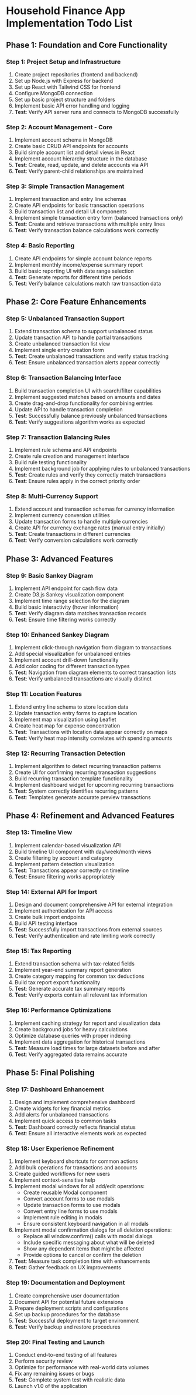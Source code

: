# Household Finance App Implementation Todo List

## Phase 1: Foundation and Core Functionality

### Step 1: Project Setup and Infrastructure
1. Create project repositories (frontend and backend)
2. Set up Node.js with Express for backend
3. Set up React with Tailwind CSS for frontend
4. Configure MongoDB connection
5. Set up basic project structure and folders
6. Implement basic API error handling and logging
7. **Test**: Verify API server runs and connects to MongoDB successfully

### Step 2: Account Management - Core
1. Implement account schema in MongoDB
2. Create basic CRUD API endpoints for accounts
3. Build simple account list and detail views in React
4. Implement account hierarchy structure in the database
5. **Test**: Create, read, update, and delete accounts via API
6. **Test**: Verify parent-child relationships are maintained

### Step 3: Simple Transaction Management
1. Implement transaction and entry line schemas
2. Create API endpoints for basic transaction operations
3. Build transaction list and detail UI components
4. Implement simple transaction entry form (balanced transactions only)
5. **Test**: Create and retrieve transactions with multiple entry lines
6. **Test**: Verify transaction balance calculations work correctly

### Step 4: Basic Reporting
1. Create API endpoints for simple account balance reports
2. Implement monthly income/expense summary report
3. Build basic reporting UI with date range selection
4. **Test**: Generate reports for different time periods
5. **Test**: Verify balance calculations match raw transaction data

## Phase 2: Core Feature Enhancements

### Step 5: Unbalanced Transaction Support
1. Extend transaction schema to support unbalanced status
2. Update transaction API to handle partial transactions
3. Create unbalanced transaction list view
4. Implement single entry creation form
5. **Test**: Create unbalanced transactions and verify status tracking
6. **Test**: Ensure unbalanced transaction alerts appear correctly

### Step 6: Transaction Balancing Interface
1. Build transaction completion UI with search/filter capabilities
2. Implement suggested matches based on amounts and dates
3. Create drag-and-drop functionality for combining entries
4. Update API to handle transaction completion
5. **Test**: Successfully balance previously unbalanced transactions
6. **Test**: Verify suggestions algorithm works as expected

### Step 7: Transaction Balancing Rules
1. Implement rule schema and API endpoints
2. Create rule creation and management interface
3. Build rule testing functionality
4. Implement background job for applying rules to unbalanced transactions
5. **Test**: Create rules and verify they correctly match transactions
6. **Test**: Ensure rules apply in the correct priority order

### Step 8: Multi-Currency Support
1. Extend account and transaction schemas for currency information
2. Implement currency conversion utilities
3. Update transaction forms to handle multiple currencies
4. Create API for currency exchange rates (manual entry initially)
5. **Test**: Create transactions in different currencies
6. **Test**: Verify conversion calculations work correctly

## Phase 3: Advanced Features

### Step 9: Basic Sankey Diagram
1. Implement API endpoint for cash flow data
2. Create D3.js Sankey visualization component
3. Implement time range selection for the diagram
4. Build basic interactivity (hover information)
5. **Test**: Verify diagram data matches transaction records
6. **Test**: Ensure time filtering works correctly

### Step 10: Enhanced Sankey Diagram
1. Implement click-through navigation from diagram to transactions
2. Add special visualization for unbalanced entries
3. Implement account drill-down functionality
4. Add color coding for different transaction types
5. **Test**: Navigation from diagram elements to correct transaction lists
6. **Test**: Verify unbalanced transactions are visually distinct

### Step 11: Location Features
1. Extend entry line schema to store location data
2. Update transaction entry forms to capture location
3. Implement map visualization using Leaflet
4. Create heat map for expense concentration
5. **Test**: Transactions with location data appear correctly on maps
6. **Test**: Verify heat map intensity correlates with spending amounts

### Step 12: Recurring Transaction Detection
1. Implement algorithm to detect recurring transaction patterns
2. Create UI for confirming recurring transaction suggestions
3. Build recurring transaction template functionality
4. Implement dashboard widget for upcoming recurring transactions
5. **Test**: System correctly identifies recurring patterns
6. **Test**: Templates generate accurate preview transactions

## Phase 4: Refinement and Advanced Features

### Step 13: Timeline View
1. Implement calendar-based visualization API
2. Build timeline UI component with day/week/month views
3. Create filtering by account and category
4. Implement pattern detection visualization
5. **Test**: Transactions appear correctly on timeline
6. **Test**: Ensure filtering works appropriately

### Step 14: External API for Import
1. Design and document comprehensive API for external integration
2. Implement authentication for API access
3. Create bulk import endpoints
4. Build API testing interface
5. **Test**: Successfully import transactions from external sources
6. **Test**: Verify authentication and rate limiting work correctly

### Step 15: Tax Reporting
1. Extend transaction schema with tax-related fields
2. Implement year-end summary report generation
3. Create category mapping for common tax deductions
4. Build tax report export functionality
5. **Test**: Generate accurate tax summary reports
6. **Test**: Verify exports contain all relevant tax information

### Step 16: Performance Optimizations
1. Implement caching strategy for report and visualization data
2. Create background jobs for heavy calculations
3. Optimize database queries with proper indexing
4. Implement data aggregation for historical transactions
5. **Test**: Measure load times for large datasets before and after
6. **Test**: Verify aggregated data remains accurate

## Phase 5: Final Polishing

### Step 17: Dashboard Enhancement
1. Design and implement comprehensive dashboard
2. Create widgets for key financial metrics
3. Add alerts for unbalanced transactions
4. Implement quick access to common tasks
5. **Test**: Dashboard correctly reflects financial status
6. **Test**: Ensure all interactive elements work as expected

### Step 18: User Experience Refinement
1. Implement keyboard shortcuts for common actions
2. Add bulk operations for transactions and accounts
3. Create guided workflows for new users
4. Implement context-sensitive help
5. Implement modal windows for all add/edit operations:
   - Create reusable Modal component
   - Convert account forms to use modals
   - Update transaction forms to use modals
   - Convert entry line forms to use modals
   - Implement rule editing in modals
   - Ensure consistent keyboard navigation in all modals
6. Implement modal confirmation dialogs for all deletion operations:
   - Replace all window.confirm() calls with modal dialogs
   - Include specific messaging about what will be deleted
   - Show any dependent items that might be affected
   - Provide options to cancel or confirm the deletion
7. **Test**: Measure task completion time with enhancements
8. **Test**: Gather feedback on UX improvements

### Step 19: Documentation and Deployment
1. Create comprehensive user documentation
2. Document API for potential future extensions
3. Prepare deployment scripts and configurations
4. Set up backup procedures for the database
5. **Test**: Successful deployment to target environment
6. **Test**: Verify backup and restore procedures

### Step 20: Final Testing and Launch
1. Conduct end-to-end testing of all features
2. Perform security review
3. Optimize for performance with real-world data volumes
4. Fix any remaining issues or bugs
5. **Test**: Complete system test with realistic data
6. Launch v1.0 of the application
